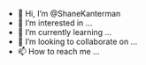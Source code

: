 - 👋 Hi, I’m @ShaneKanterman
- 👀 I’m interested in ...
- 🌱 I’m currently learning ...
- 💞️ I’m looking to collaborate on ...
- 📫 How to reach me ...

<!---
ShaneKanterman/ShaneKanterman is a ✨ special ✨ repository because its `README.md` (this file) appears on your GitHub profile.
You can click the Preview link to take a look at your changes.
--->

